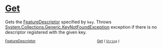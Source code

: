 # [Get](./FeatureDescriptor-100663417.md)

Gets the [FeatureDescriptor](https://github.com/hargitomi97/sigstat/blob/master/docs/md/SigStat/Common/FeatureDescriptor.md) specified by `key`.  Throws [System.Collections.Generic.KeyNotFoundException](https://docs.microsoft.com/en-us/dotnet/api/System.Collections.Generic.KeyNotFoundException) exception if there is no descriptor registered with the given key.

<sub>[FeatureDescriptor](./../FeatureDescriptor.md)</sub><img width=200/><sub>[Get](./FeatureDescriptor-100663417.md) ( [`String`](https://docs.microsoft.com/en-us/dotnet/api/System.String) )</sub><br>


